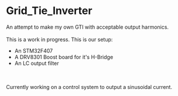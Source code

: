# Grid_Tie_Inverter
An attempt to make my own GTI with acceptable output harmonics.
<br><br>
This is a work in progress. This is our setup: <br>
 - An STM32F407<br>
 - A DRV8301 Boost board for it's H-Bridge<br>
 - An LC output filter<br>
<br>
<br>
Currently working on a control system to output a sinusoidal current.
